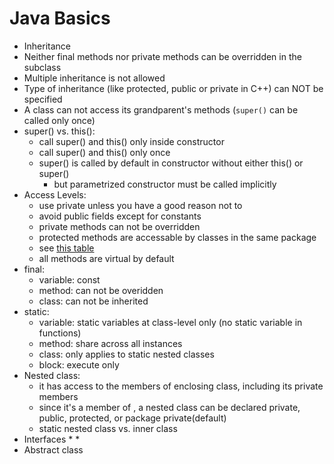 Java Basics
===

* Inheritance
 * Neither final methods nor private methods can be overridden in the subclass
 * Multiple inheritance is not allowed 
 * Type of inheritance (like protected, public or private in C++) can NOT be specified
 * A class can not access its grandparent's methods (`super()` can be called only once)
* super() vs. this():
  * call super() and this() only inside constructor 
  * call super() and this() only once
  * super() is called by default in constructor without either this() or super()
    * but parametrized constructor must be called implicitly 
* Access Levels:
  * use private unless you have a good reason not to
  * avoid public fields except for constants
  * private methods can not be overridden
  * protected methods are accessable by classes in the same package
  * see [this table](https://docs.oracle.com/javase/tutorial/java/javaOO/accesscontrol.html)
  * all methods are virtual by default
* final:
  * variable: const
  * method: can not be overidden
  * class: can not be inherited
* static:
  * variable: static variables at class-level only (no static variable in functions)
  * method: share across all instances
  * class: only applies to static nested classes
  * block: execute only
* Nested class: 
  * it has access to the members of enclosing class, including its private members
  * since it's a member of , a nested class can be declared private, public, protected, or package private(default)
  * static nested class vs. inner class  
* Interfaces
  * 
  *
* Abstract class
